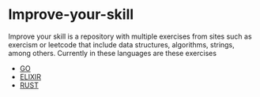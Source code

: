 # Improve-your-skill

Improve your skill is a repository with multiple exercises from sites such as exercism or leetcode that include data structures, algorithms, strings, among others.
Currently in these languages are these exercises
* [GO](https://golang.org/)
* [ELIXIR](https://elixir-lang.org/)
* [RUST](https://www.rust-lang.org/)
